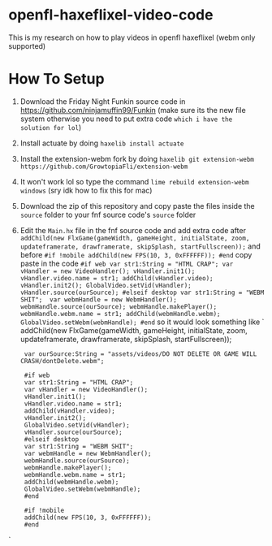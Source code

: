 # openfl-haxeflixel-video-code
This is my research on how to play videos in openfl haxeflixel (webm only supported)
# How To Setup
1. Download the Friday Night Funkin source code in https://github.com/ninjamuffin99/Funkin (make sure its the new file system otherwise you need to put extra code `which i have the solution for lol`)
2. Install actuate by doing `haxelib install actuate`
3. Install the extension-webm fork by doing `haxelib git extension-webm https://github.com/GrowtopiaFli/extension-webm`
4. It won't work lol so type the command `lime rebuild extension-webm windows`
(sry idk how to fix this for mac)
5. Download the zip of this repository and copy paste the files inside the `source` folder to your fnf source code's `source` folder
6. Edit the `Main.hx` file in the fnf source code
and add extra code
after `addChild(new FlxGame(gameWidth, gameHeight, initialState, zoom, updateframerate, drawframerate, skipSplash, startFullscreen));`
and before
`
    #if !mobile
		addChild(new FPS(10, 3, 0xFFFFFF));
		#end
`
copy paste in the code
`
		#if web
		var str1:String = "HTML CRAP";
		var vHandler = new VideoHandler();
		vHandler.init1();
		vHandler.video.name = str1;
		addChild(vHandler.video);
		vHandler.init2();
		GlobalVideo.setVid(vHandler);
		vHandler.source(ourSource);
		#elseif desktop
		var str1:String = "WEBM SHIT"; 
		var webmHandle = new WebmHandler();
		webmHandle.source(ourSource);
		webmHandle.makePlayer();
		webmHandle.webm.name = str1;
		addChild(webmHandle.webm);
		GlobalVideo.setWebm(webmHandle);
		#end
`
so it would look something like
`
    addChild(new FlxGame(gameWidth, gameHeight, initialState, zoom, updateframerate, drawframerate, skipSplash, startFullscreen));
		
		var ourSource:String = "assets/videos/DO NOT DELETE OR GAME WILL CRASH/dontDelete.webm";
		
		#if web
		var str1:String = "HTML CRAP";
		var vHandler = new VideoHandler();
		vHandler.init1();
		vHandler.video.name = str1;
		addChild(vHandler.video);
		vHandler.init2();
		GlobalVideo.setVid(vHandler);
		vHandler.source(ourSource);
		#elseif desktop
		var str1:String = "WEBM SHIT"; 
		var webmHandle = new WebmHandler();
		webmHandle.source(ourSource);
		webmHandle.makePlayer();
		webmHandle.webm.name = str1;
		addChild(webmHandle.webm);
		GlobalVideo.setWebm(webmHandle);
		#end
		
		#if !mobile
		addChild(new FPS(10, 3, 0xFFFFFF));
		#end
`
